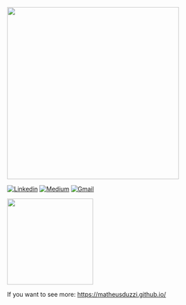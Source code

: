 <img style="margin: 0 auto" src="https://github.com/matheusduzzi/resume/blob/main/capa_linkedin.png" height="400" align = 'center'>

[![Linkedin](https://img.shields.io/badge/LinkedIn-blue?style=for-the-badge&logo=Linkedin)](https://www.linkedin.com/in/matheusduzziribeiro/)
[![Medium](https://img.shields.io/badge/Medium-black?style=for-the-badge&logo=Medium)](https://medium.com/@matheusduzzi)
[![Gmail](https://img.shields.io/badge/-Gmail-c14438?style=for-the-badge&logo=Gmail&logoColor=white&link=mailto:mduzziribeiro@gmail.com)](mailto:mduzziribeiro@gmail.com)

<img style="margin: 0 auto" src="https://media.giphy.com/media/xT9IgtE2Dors136a1W/giphy.gif" height="200" align = 'center'>

If you want to see more: https://matheusduzzi.github.io/
